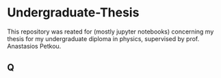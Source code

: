 # Undergraduate-Thesis
This repository was reated for (mostly jupyter notebooks) concerning my thesis for my undergraduate diploma in physics, supervised by prof. Anastasios Petkou.

## Q
